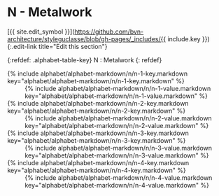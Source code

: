 # N - Metalwork
[{{ site.edit_symbol }}](https://github.com/bvn-architecture/styleguclasse/blob/gh-pages/_includes/{{ include.key }}){:.edit-link title="Edit this section"}

{:refdef: .alphabet-table-key}
N
: Metalwork
{: refdef}

<dt markdown='block' >
{% include alphabet/alphabet-markdown/n/n-1-key.markdown key="alphabet/alphabet-markdown/n/n-1-key.markdown" %}
</dt>
<dd markdown='1'>
{% include alphabet/alphabet-markdown/n/n-1-value.markdown key="alphabet/alphabet-markdown/n/n-1-value.markdown" %}
</dd>

<dt markdown='block' >
{% include alphabet/alphabet-markdown/n/n-2-key.markdown key="alphabet/alphabet-markdown/n/n-2-key.markdown" %}
</dt>
<dd markdown='1'>
{% include alphabet/alphabet-markdown/n/n-2-value.markdown key="alphabet/alphabet-markdown/n/n-2-value.markdown" %}
</dd>

<dt markdown='block' >
{% include alphabet/alphabet-markdown/n/n-3-key.markdown key="alphabet/alphabet-markdown/n/n-3-key.markdown" %}
</dt>
<dd markdown='1'>
{% include alphabet/alphabet-markdown/n/n-3-value.markdown key="alphabet/alphabet-markdown/n/n-3-value.markdown" %}
</dd>

<dt markdown='block' >
{% include alphabet/alphabet-markdown/n/n-4-key.markdown key="alphabet/alphabet-markdown/n/n-4-key.markdown" %}
</dt>
<dd markdown='1'>
{% include alphabet/alphabet-markdown/n/n-4-value.markdown key="alphabet/alphabet-markdown/n/n-4-value.markdown" %}
</dd>
